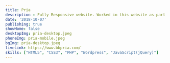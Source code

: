 ```yaml
---
title: Pria
description : Fully Responsive website. Worked in this website as part of a team.
date: '2018-10-07'
publishing: true
showHome: false
desktopImg: pria-desktop.jpeg
phoneImg: pria-mobile.jpeg
bgImg: pria-desktop.jpeg
liveLink: https://www.bbpria.com/
skills: ["HTML5", "CSS3", "PHP", "Wordpress", "JavaScript(jQuery)"]
---
```

